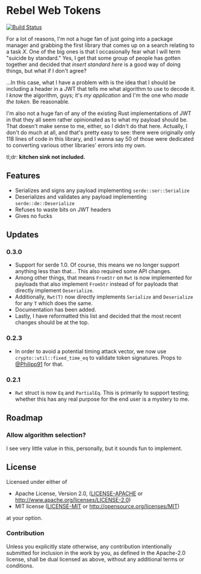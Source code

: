 # Rebel Web Tokens

[![Build Status](https://travis-ci.org/archer884/rwt.svg?branch=master)](https://travis-ci.org/archer884/rwt)

For a lot of reasons, I'm not a huge fan of just going into a package manager and grabbing the first library that comes up on a search relating to a task *X.* One of the big ones is that I occasionally fear what I will term "suicide by standard." Yes, I get that some group of people has gotten together and decided that *insert standard here* is a good way of doing things, but what if I don't agree?

...In this case, what I have a problem with is the idea that I should be including a header in a JWT that tells me what algorithm to use to decode it. I *know* the algorithm, guys; it's *my application* and I'm the one who *made the token.* Be reasonable.

I'm also not a huge fan of any of the existing Rust implementations of JWT in that they all seem rather opinionated as to what my payload should be. That doesn't make sense to me, either, so I didn't do that here. Actually, I don't do much at all, and that's pretty easy to see: there were originally only 118 lines of code in this library, and I wanna say 50 of those were dedicated to converting various other libraries' errors into my own.

tl;dr: **kitchen sink not included.**

## Features

* Serializes and signs any payload implementing `serde::ser::Serialize`
* Deserializes and validates any payload implementing `serde::de::Deserialize`
* Refuses to waste bits on JWT headers
* Gives no fucks

## Updates

### 0.3.0

* Support for serde 1.0. Of course, this means we no longer support anything less than that... This also required some API changes.
* Among other things, that means `FromStr` on `Rwt` is now implemented for payloads that also implement `FromStr` instead of for payloads that directly implement `Deserialize`.
* Additionally, `Rwt(T)` now directly implements `Serialize` and `Deserialize` for any `T` which does the same.
* Documentation has been added.
* Lastly, I have reformatted this list and decided that the most recent changes should be at the top.

### 0.2.3

* In order to avoid a potential timing attack vector, we now use `crypto::util::fixed_time_eq` to validate token signatures. Props to [@Philipp91](https://github.com/Philipp91) for that.

### 0.2.1

* `Rwt` struct is now `Eq` and `PartialEq`. This is primarily to support testing; whether this has any real purpose for the end user is a mystery to me.

## Roadmap

### Allow algorithm selection?

I see very little value in this, personally, but it sounds fun to implement.

## License

Licensed under either of

* Apache License, Version 2.0, ([LICENSE-APACHE][apc] or http://www.apache.org/licenses/LICENSE-2.0)
* MIT license ([LICENSE-MIT][mit] or http://opensource.org/licenses/MIT)

at your option.

### Contribution

Unless you explicitly state otherwise, any contribution intentionally submitted for inclusion in the work by you, as defined in the Apache-2.0 license, shall be dual licensed as above, without any additional terms or conditions.

[apc]:https://github.com/archer884/rwt/blob/master/LICENSE-APACHE
[mit]:https://github.com/archer884/rwt/blob/master/LICENSE-MIT
